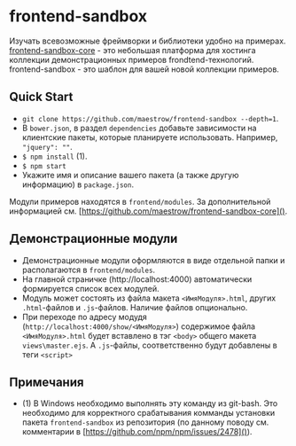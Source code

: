 # frontend-sandbox

Изучать всевозможные фреймворки и библиотеки удобно на примерах.
[frontend-sandbox-core](https://github.com/maestrow/frontend-sandbox-core) - это небольшая платформа для хостинга коллекции демонстрационных примеров frondtend-технологий.
frontend-sandbox - это шаблон для вашей новой коллекции примеров.


## Quick Start

- `git clone https://github.com/maestrow/frontend-sandbox --depth=1`.
- В `bower.json`, в раздел `dependencies` добавьте зависимости на клиентские пакеты, которые планируете использовать. Например, `"jquery": ""`.
- `$ npm install` (1).
- `$ npm start`
- Укажите имя и описание вашего пакета (а также другую информацию) в `package.json`.

Модули примеров находятся в `frontend/modules`.
За дополнительной информацией см. [https://github.com/maestrow/frontend-sandbox-core]().


## Демонстрационные модули

- Демонстрационные модули оформляются в виде отдельной папки и располагаются в `frontend/modules`.
- На главной страничке (http://localhost:4000) автоматически формируется список всех модулей.
- Модуль может состоять из файла макета `<ИмяМодуля>.html`, других `.html`-файлов и `.js`-файлов. Наличие файлов опционально.
- При переходе по адресу модудя (`http://localhost:4000/show/<ИмяМодуля>`) содержимое файла `<ИмяМодуля>.html` будет вставлено в тэг `<body>` общего макета `views\master.ejs`.
А `.js`-файлы, соответственно будут добавлены в теги `<script>`


## Примечания

- (1) В Windows необходимо выполнять эту команду из git-bash. Это необходимо для корректного срабатывания комманды
установки пакета `frontend-sandbox` из репозитория (по данному поводу см. комментарии в [https://github.com/npm/npm/issues/2478]()).
